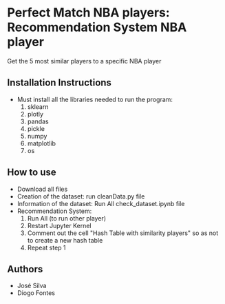 # Perfect Match NBA players: Recommendation System NBA player
Get the 5 most similar players to a specific NBA player
## Installation Instructions
- Must install all the libraries needed to run the program:
    1. sklearn
    2. plotly
    3. pandas
    4. pickle
    5. numpy
    6. matplotlib
    7. os
## How to use
- Download all files
- Creation of the dataset: run cleanData.py file
- Information of the dataset: Run All check_dataset.ipynb file
- Recommendation System:
    1. Run All
    (to run other player)
    2. Restart Jupyter Kernel
    3. Comment out the cell "Hash Table with similarity players" so as not to create a new hash table
    4. Repeat step 1
## Authors
- José Silva
- Diogo Fontes
